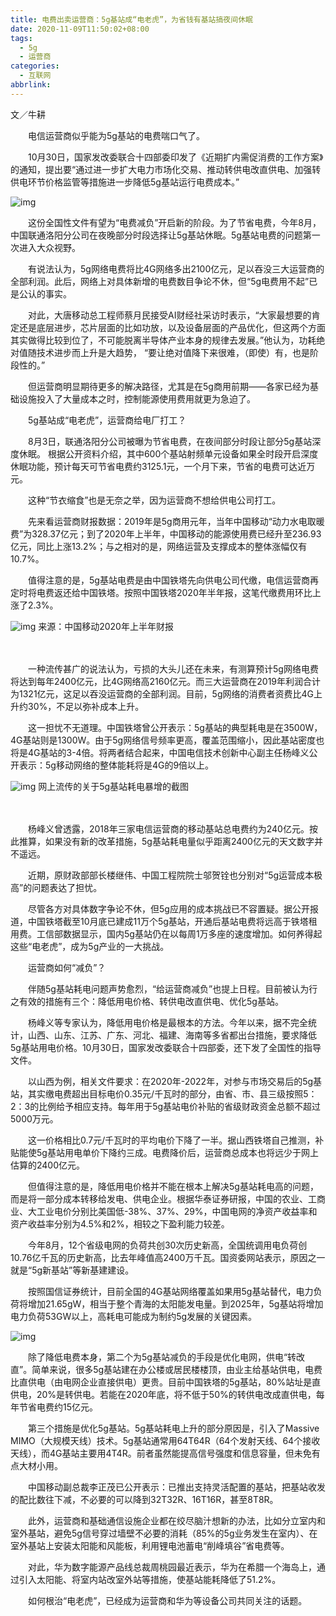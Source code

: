 ```yaml
---
title: 电费出卖运营商：5g基站成“电老虎”，为省钱有基站搞夜间休眠
date: 2020-11-09T11:50:02+08:00
tags:
  - 5g
  - 运营商
categories:
  - 互联网
abbrlink:
---
```


文／牛耕

　　电信运营商似乎能为5g基站的电费喘口气了。

　　10月30日，国家发改委联合十四部委印发了《近期扩内需促消费的工作方案》的通知，提出要“通过进一步扩大电力市场化交易、推动转供电改直供电、加强转供电环节价格监管等措施进一步降低5g基站运行电费成本。”

![img](https://cdn.jsdelivr.net/gh/yakeing/Documentation@main/Hexo/images/04e0-kcieyvz8173443.jpg)

　　这份全国性文件有望为“电费减负”开启新的阶段。为了节省电费，今年8月，中国联通洛阳分公司在夜晚部分时段选择让5g基站休眠。5g基站电费的问题第一次进入大众视野。

　　有说法认为，5g网络电费将比4G网络多出2100亿元，足以吞没三大运营商的全部利润。此后，网络上对具体新增的电费数目争论不休，但“5g电费用不起”已是公认的事实。

　　对此，大唐移动总工程师蔡月民接受AI财经社采访时表示，“大家最想要的肯定还是底层进步，芯片层面的比如功放，以及设备层面的产品优化，但这两个方面其实做得比较到位了，不可能脱离半导体产业本身的规律去发展。”他认为，功耗绝对值随技术进步而上升是大趋势， “要让绝对值降下来很难，（即使）有，也是阶段性的。”

　　但运营商明显期待更多的解决路径，尤其是在5g商用前期——各家已经为基础设施投入了大量成本之时，控制能源使用费用就更为急迫了。

　　5g基站成“电老虎”，运营商给电厂打工？

　　8月3日，联通洛阳分公司被曝为节省电费，在夜间部分时段让部分5g基站深度休眠。 根据公开资料介绍，其中600个基站射频单元设备如果全时段开启深度休眠功能，预计每天可节省电费约3125.1元，一个月下来，节省的电费可达近万元。

　　这种“节衣缩食”也是无奈之举，因为运营商不想给供电公司打工。

　　先来看运营商财报数据：2019年是5g商用元年，当年中国移动“动力水电取暖费”为328.37亿元；到了2020年上半年，中国移动的能源使用费已经升至236.93亿元，同比上涨13.2%；与之相对的是，网络运营及支撑成本的整体涨幅仅有10.7%。

　　值得注意的是，5g基站电费是由中国铁塔先向供电公司代缴，电信运营商再定时将电费返还给中国铁塔。按照中国铁塔2020年半年报，这笔代缴费用环比上涨了2.3%。

![img](https://cdn.jsdelivr.net/gh/yakeing/Documentation@main/Hexo/images/bdbe-kcieyvz8173508.jpg)
来源：中国移动2020年上半年财报

　　

　　一种流传甚广的说法认为，亏损的大头儿还在未来，有测算预计5g网络电费将达到每年2400亿元，比4G网络高2160亿元。而三大运营商在2019年利润合计为1321亿元，这足以吞没运营商的全部利润。目前，5g网络的消费者资费比4G上升约30%，不足以弥补成本上升。

　　这一担忧不无道理。中国铁塔曾公开表示：5g基站的典型耗电是在3500W，4G基站则是1300W。由于5g网络信号频率更高，覆盖范围缩小，因此基站密度也将是4G基站的3-4倍。将两者结合起来，中国电信技术创新中心副主任杨峰义公开表示：5g移动网络的整体能耗将是4G的9倍以上。

![img](https://cdn.jsdelivr.net/gh/yakeing/Documentation@main/Hexo/images/b15c-kcieyvz8173637.jpg)
网上流传的关于5g基站耗电暴增的截图

　　

　　杨峰义曾透露，2018年三家电信运营商的移动基站总电费约为240亿元。按此推算，如果没有新的改革措施，5g基站耗电量似乎距离2400亿元的天文数字并不遥远。

　　近期，原财政部部长楼继伟、中国工程院院士邬贺铨也分别对“5g运营成本极高”的问题表达了担忧。

　　尽管各方对具体数字争论不休，但5g应用的成本挑战已不容置疑。据公开报道，中国铁塔截至10月底已建成11万个5g基站，开通后基站电费将远高于铁塔租用费。工信部数据显示，国内5g基站仍在以每周1万多座的速度增加。如何养得起这些“电老虎”，成为5g产业的一大挑战。

　　运营商如何“减负”？

　　伴随5g基站耗电问题声势愈烈，“给运营商减负”也提上日程。目前被认为行之有效的措施有三个：降低用电价格、转供电改直供电、优化5g基站。

　　杨峰义等专家认为，降低用电价格是最根本的方法。今年以来，据不完全统计，山西、山东、江苏、广东、河北、福建、海南等多省都出台措施，要求降低5g基站用电价格。10月30日，国家发改委联合十四部委，还下发了全国性的指导文件。

　　以山西为例，相关文件要求：在2020年-2022年，对参与市场交易后的5g基站，其实缴电费超出目标电价0.35元/千瓦时的部分，由省、市、县三级按照5：2：3的比例给予相应支持。每年用于5g基站电价补贴的省级财政资金总额不超过5000万元。

　　这一价格相比0.7元/千瓦时的平均电价下降了一半。据山西铁塔自己推测，补贴能使5g基站用电单价下降约三成。电费降价后，运营商总成本也将远少于网上估算的2400亿元。

　　但值得注意的是，降低用电价格并不能在根本上解决5g基站耗电高的问题，而是将一部分成本转移给发电、供电企业。根据华泰证券研报，中国的农业、工商业、大工业电价分别比美国低-38%、37%、29%，中国电网的净资产收益率和资产收益率分别为4.5%和2%，相较之下盈利能力较差。

　　今年8月，12个省级电网的负荷共创30次历史新高，全国统调用电负荷创10.76亿千瓦的历史新高，比去年峰值高2400万千瓦。国资委网站表示，原因之一就是“5g新基站”等新基建建设。

　　按照国信证券统计，目前全国的4G基站网络覆盖如果用5g基站替代，电力负荷将增加21.65gW，相当于整个青海的太阳能发电量。到2025年，5g基站将增加电力负荷53GW以上，高耗电可能成为制约5g发展的关键因素。

![img](https://cdn.jsdelivr.net/gh/yakeing/Documentation@main/Hexo/images/ede2-kcieyvz8173675.jpg)

　　除了降低电费本身，第二个为5g基站减负的手段是优化电网，供电“转改直”。简单来说，很多5g基站建在办公楼或居民楼楼顶，由业主给基站供电，电费比直供电（由电网企业直接供电）更贵。目前中国铁塔的5g基站，80%站址是直供电，20%是转供电。若能在2020年底，将不低于50%的转供电改成直供电，每年节省电费约15亿元。

　　第三个措施是优化5g基站。5g基站耗电上升的部分原因是，引入了Massive MIMO（大规模天线）技术。5g基站通常用64T64R（64个发射天线、64个接收天线），而4G基站主要用4T4R。前者虽然能提高信号强度和信息容量，但未免有点大材小用。

　　中国移动副总裁李正茂已公开表示：已推出支持灵活配置的基站，把基站收发的配比数往下减，不必要的可以降到32T32R、16T16R，甚至8T8R。

　　此外，运营商和基础通信设施企业都在绞尽脑汁想新的办法，比如分立室内和室外基站，避免5g信号穿过墙壁不必要的消耗（85%的5g业务发生在室内）、在室外基站上安装太阳能和风能板，利用锂电池蓄电“削峰填谷”省电费等。

　　对此，华为数字能源产品线总裁周桃园最近表示，华为在希腊一个海岛上，通过引入太阳能、将室内站改室外站等措施，使基站能耗降低了51.2%。

　　如何根治“电老虎”，已经成为运营商和华为等设备公司共同关注的话题。